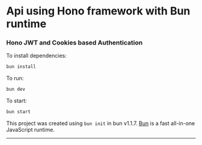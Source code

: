 # Api using Hono framework with Bun runtime

### Hono JWT and Cookies based Authentication

To install dependencies:

```bash
bun install
```

To run:

```bash
bun dev
```

To start:

```bash
bun start
```

This project was created using `bun init` in bun v1.1.7. [Bun](https://bun.sh) is a fast all-in-one JavaScript runtime.

---
